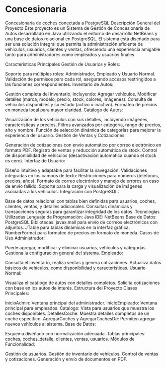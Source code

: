 # Concesionaria
Concesionaria de coches conectada a PostgreSQL
Descripción General del Proyecto
Este proyecto es un Sistema de Gestión de Concesionaria de Autos desarrollado en Java utilizando el entorno de desarrollo NetBeans y una base de datos relacional en PostgreSQL. El sistema está diseñado para ser una solución integral que permita la administración eficiente de vehículos, usuarios, clientes y ventas, ofreciendo una experiencia amigable tanto para administradores como empleados y usuarios finales.

Características Principales
Gestión de Usuarios y Roles:

Soporte para múltiples roles: Administrador, Empleado y Usuario Normal.
Validación de permisos para cada rol, asegurando accesos restringidos a las funciones correspondientes.
Inventario de Autos:

Gestión completa del inventario, incluyendo:
Agregar vehículos.
Modificar detalles (marca, modelo, precio, stock, colores, imágenes).
Consulta de vehículos disponibles y su estado (activo o inactivo).
Formateo de precios en moneda local para mayor claridad.
Catálogo de Autos:

Visualización de los vehículos con sus detalles, incluyendo imágenes, características y precios.
Filtros avanzados por categoría, rango de precios, año y nombre.
Función de selección dinámica de categorías para mejorar la experiencia del usuario.
Gestión de Ventas y Cotizaciones:

Generación de cotizaciones con envío automático por correo electrónico en formato PDF.
Registro de ventas y reducción automática de stock.
Control de disponibilidad de vehículos (desactivación automática cuando el stock es cero).
Interfaz de Usuario:

Diseño intuitivo y adaptable para facilitar la navegación.
Validaciones integradas en los campos de texto:
Restricciones para números (teléfonos, precios, años).
Formato de correo electrónico y manejo de errores en caso de envío fallido.
Soporte para la carga y visualización de imágenes asociadas a los vehículos.
Integración con PostgreSQL:

Base de datos relacional con tablas bien definidas para usuarios, coches, clientes, ventas, y detalles adicionales.
Consultas dinámicas y transacciones seguras para garantizar integridad de los datos.
Tecnologías Utilizadas
Lenguaje de Programación: Java
IDE: NetBeans
Base de Datos: PostgreSQL
Bibliotecas:
javax.mail para envío de correos electrónicos con adjuntos.
JTable para tablas dinámicas en la interfaz gráfica.
NumberFormat para formateo de precios en formato de moneda.
Casos de Uso
Administrador:

Puede agregar, modificar y eliminar usuarios, vehículos y categorías.
Gestiona la configuración general del sistema.
Empleado:

Consulta el inventario, realiza ventas y genera cotizaciones.
Actualiza datos básicos de vehículos, como disponibilidad y características.
Usuario Normal:

Visualiza el catálogo de autos con detalles completos.
Solicita cotizaciones con base en los autos de interés.
Estructura del Proyecto
Clases Principales:

InicioAdmin: Ventana principal del administrador.
InicioEmpleado: Ventana principal para empleados.
Catalogo: Vista para usuarios que muestra los coches disponibles.
DetallesCoche: Muestra detalles completos de un coche específico.
AgregarCoches y AgregarCochesDe: Permiten agregar nuevos vehículos al sistema.
Base de Datos:

Esquema diseñado con normalización adecuada.
Tablas principales: coches, coches_detalle, clientes, ventas, usuarios.
Módulos de Funcionalidad:

Gestión de usuarios.
Gestión de inventario de vehículos.
Control de ventas y cotizaciones.
Generación y envío de documentos en PDF.
